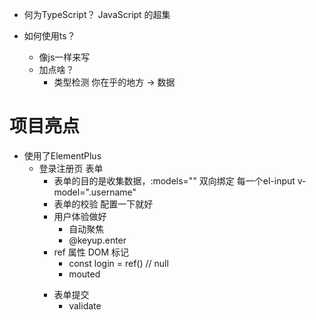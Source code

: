- 何为TypeScript？
   JavaScript 的超集

- 如何使用ts？
   - 像js一样来写
   - 加点啥？
      - 类型检测
         你在乎的地方 -> 数据

# 项目亮点
- 使用了ElementPlus
   - 登录注册页 表单
      - 表单的目的是收集数据，:models="" 双向绑定
         每一个el-input v-model=".username" 
      - 表单的校验 配置一下就好
      - 用户体验做好
         - 自动聚焦
         - @keyup.enter
      - ref 属性 DOM 标记
         - const login = ref() // null
         - mouted<form ref="login">
      - 表单提交
         - validate 
